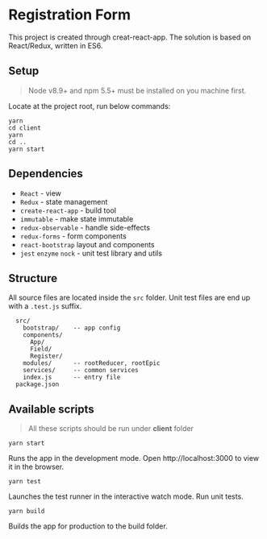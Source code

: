 # Registration Form

This project is created through creat-react-app. The solution is based on React/Redux, written in ES6.

## Setup

> Node v8.9+ and npm 5.5+ must be installed on you machine first.

Locate at the project root, run below commands:

```
yarn
cd client
yarn
cd ..
yarn start
```

## Dependencies

* `React` - view
* `Redux` - state management
* `create-react-app` - build tool
* `immutable` - make state immutable
* `redux-observable` - handle side-effects
* `redux-forms` - form components
* `react-bootstrap` layout and components
* `jest` `enzyme` `nock` - unit test library and utils

## Structure

All source files are located inside the `src` folder. Unit test files are end up with a `.test.js` suffix.

```
  src/
    bootstrap/    -- app config
    components/   
      App/
      Field/
      Register/
    modules/      -- rootReducer, rootEpic
    services/     -- common services
    index.js      -- entry file
  package.json
```

## Available scripts

>All these scripts should be run under **client** folder

`yarn start`

Runs the app in the development mode.
Open http://localhost:3000 to view it in the browser.

`yarn test`

Launches the test runner in the interactive watch mode. Run unit tests.

`yarn build`

Builds the app for production to the build folder.
